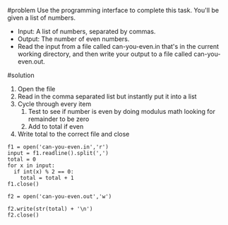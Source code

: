 #problem
Use the programming interface to complete this task. You'll be given a list of numbers.
* Input: A list of numbers, separated by commas.
* Output: The number of even numbers.
* Read the input from a file called can-you-even.in that's in the current working directory, and then write your output to a file called can-you-even.out.

#solution
1. Open the file
2. Read in the comma separated list but instantly put it into a list
3. Cycle through every item
   1. Test to see if number is even by doing modulus math looking for remainder to be zero
   2. Add to total if even
4. Write total to the correct file and close
````
f1 = open('can-you-even.in','r')
input = f1.readline().split(',')
total = 0
for x in input:
  if int(x) % 2 == 0:
    total = total + 1
f1.close()

f2 = open('can-you-even.out','w')

f2.write(str(total) + '\n')
f2.close()
````
